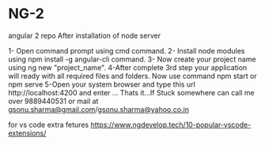 # NG-2
angular 2 repo
After installation of node server

1- Open command prompt using cmd command.
2- Install node modules using npm install -g angular-cli command.
3- Now create your project name using ng new "project_name".
4-After complete 3rd step your application will ready with all required files  and folders. Now use command npm start or npm serve 
5-Open your system browser and type this url http://localhost:4200 and enter ...  Thats it...If Stuck somewhere can call me over 9889440531 or mail at gsonu.sharma@gmail.com/gsonu.sharma@yahoo.co.in



for vs code extra fetures 
https://www.ngdevelop.tech/10-popular-vscode-extensions/